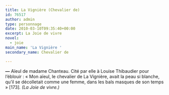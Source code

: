 ```yaml
---
title: La Vignière (Chevalier de)
id: 76517
author: admin
type: personnage
date: 2010-03-10T09:35:40+00:00
excerpt: La Joie de vivre
novel:
  - joie
main_name: 'La Vignière '
secondary_name: Chevalier de

---
```

**—** Aïeul de madame Chanteau. Cité par elle à Louise Thibaudier pour l&rsquo;éblouir : « Mon aïeul, le chevalier de La Vignière, avait la peau si blanche, qu&rsquo;il se décolletait comme une femme, dans les bals masques de son temps » [173]_. (La Joie de vivre.)_